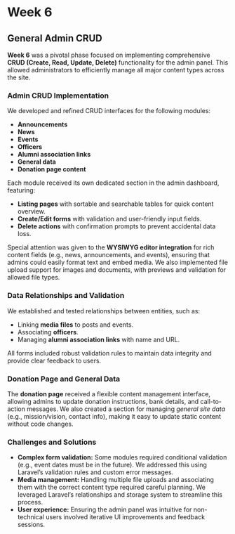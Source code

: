 # Week 6
## General Admin CRUD

**Week 6** was a pivotal phase focused on implementing comprehensive **CRUD (Create, Read, Update, Delete)** functionality for the admin panel. This allowed administrators to efficiently manage all major content types across the site.

### Admin CRUD Implementation

We developed and refined CRUD interfaces for the following modules:

- **Announcements**
- **News**
- **Events**
- **Officers**
- **Alumni association links**
- **General data**
- **Donation page content**

Each module received its own dedicated section in the admin dashboard, featuring:

- **Listing pages** with sortable and searchable tables for quick content overview.
- **Create/Edit forms** with validation and user-friendly input fields.
- **Delete actions** with confirmation prompts to prevent accidental data loss.

Special attention was given to the **WYSIWYG editor integration** for rich content fields (e.g., news, announcements, and events), ensuring that admins could easily format text and embed media. We also implemented file upload support for images and documents, with previews and validation for allowed file types.

### Data Relationships and Validation

We established and tested relationships between entities, such as:

- Linking **media files** to posts and events.
- Associating **officers**.
- Managing **alumni association links** with name and URL.

All forms included robust validation rules to maintain data integrity and provide clear feedback to users.

### Donation Page and General Data

The **donation page** received a flexible content management interface, allowing admins to update donation instructions, bank details, and call-to-action messages. We also created a section for managing _general site data_ (e.g., mission/vision, contact info), making it easy to update static content without code changes.

### Challenges and Solutions

- **Complex form validation:** Some modules required conditional validation (e.g., event dates must be in the future). We addressed this using Laravel’s validation rules and custom error messages.
- **Media management:** Handling multiple file uploads and associating them with the correct content type required careful planning. We leveraged Laravel’s relationships and storage system to streamline this process.
- **User experience:** Ensuring the admin panel was intuitive for non-technical users involved iterative UI improvements and feedback sessions.
